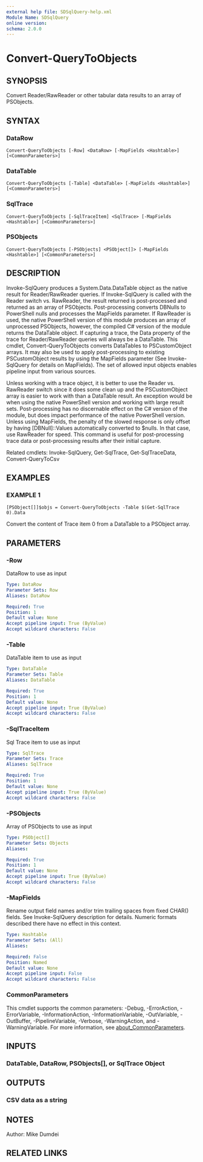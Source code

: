 ```yaml
---
external help file: SDSqlQuery-help.xml
Module Name: SDSqlQuery
online version:
schema: 2.0.0
---
```


# Convert-QueryToObjects

## SYNOPSIS
Convert Reader/RawReader or other tabular data results to an array of PSObjects.

## SYNTAX

### DataRow
```
Convert-QueryToObjects [-Row] <DataRow> [-MapFields <Hashtable>] [<CommonParameters>]
```

### DataTable
```
Convert-QueryToObjects [-Table] <DataTable> [-MapFields <Hashtable>] [<CommonParameters>]
```

### SqlTrace
```
Convert-QueryToObjects [-SqlTraceItem] <SqlTrace> [-MapFields <Hashtable>] [<CommonParameters>]
```

### PSObjects
```
Convert-QueryToObjects [-PSObjects] <PSObject[]> [-MapFields <Hashtable>] [<CommonParameters>]
```

## DESCRIPTION
Invoke-SqlQuery produces a System.Data.DataTable object as the native result for Reader/RawReader queries. If Invoke-SqlQuery is called with the Reader switch vs. RawReader, the result returned is post-processed and returned as an array of PSObjects. Post-processing converts DBNulls to PowerShell nulls and processes the MapFields parameter. If RawReader is used, the native PowerShell version of this module produces an array of unprocessed PSObjects, however, the compiled C# version of the module returns the DataTable object. If capturing a trace, the Data property of the trace for Reader/RawReader queries will always be a DataTable. This cmdlet, Convert-QueryToObjects converts DataTables to PSCustomObject arrays. It may also be used to apply post-processing to existing PSCustomObject results by using the MapFields parameter (See Invoke-SqlQuery for details on MapFields). The set of allowed input objects enables pipeline input from various sources.

Unless working with a trace object, it is better to use the Reader vs. RawReader switch since it does some clean up and the PSCustomObject array is easier to work with than a DataTable result. An exception would be when using the native PowerShell version and working with large result sets. Post-processing has no discernable effect on the C# version of the module, but does impact performance of the native PowerShell version. Unless using MapFields, the penalty of the slowed response is only offset by having \[DBNull\]::Values automatically converted to $nulls. In that case, use RawReader for speed. This command is useful for post-processing trace data or post-processing results after their initial capture.

Related cmdlets: Invoke-SqlQuery, Get-SqlTrace, Get-SqlTraceData, Convert-QueryToCsv

## EXAMPLES

### EXAMPLE 1
```
[PSObject[]]$objs = Convert-QueryToObjects -Table $(Get-SqlTrace 0).Data
```

Convert the content of Trace item 0 from a DataTable to a PSObject array.

## PARAMETERS

### -Row
DataRow to use as input

```yaml
Type: DataRow
Parameter Sets: Row
Aliases: DataRow

Required: True
Position: 1
Default value: None
Accept pipeline input: True (ByValue)
Accept wildcard characters: False
```

### -Table
DataTable item to use as input

```yaml
Type: DataTable
Parameter Sets: Table
Aliases: DataTable

Required: True
Position: 1
Default value: None
Accept pipeline input: True (ByValue)
Accept wildcard characters: False
```

### -SqlTraceItem
Sql Trace item to use as input

```yaml
Type: SqlTrace
Parameter Sets: Trace
Aliases: SqlTrace

Required: True
Position: 1
Default value: None
Accept pipeline input: True (ByValue)
Accept wildcard characters: False
```

### -PSObjects
Array of PSObjects to use as input

```yaml
Type: PSObject[]
Parameter Sets: Objects
Aliases:

Required: True
Position: 1
Default value: None
Accept pipeline input: True (ByValue)
Accept wildcard characters: False
```

### -MapFields
Rename output field names and/or trim trailing spaces from fixed CHAR() fields. See Invoke-SqlQuery description for details. Numeric formats described there have no effect in this context.

```yaml
Type: Hashtable
Parameter Sets: (All)
Aliases:

Required: False
Position: Named
Default value: None
Accept pipeline input: False
Accept wildcard characters: False
```

### CommonParameters
This cmdlet supports the common parameters: -Debug, -ErrorAction, -ErrorVariable, -InformationAction, -InformationVariable, -OutVariable, -OutBuffer, -PipelineVariable, -Verbose, -WarningAction, and -WarningVariable. For more information, see [about_CommonParameters](http://go.microsoft.com/fwlink/?LinkID=113216).

## INPUTS

### DataTable, DataRow, PSObjects[], or SqlTrace Object
## OUTPUTS

### CSV data as a string
## NOTES
Author: Mike Dumdei

## RELATED LINKS
